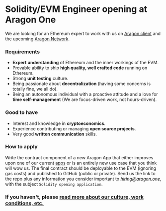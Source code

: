 # Solidity/EVM Engineer opening at Aragon One

We are looking for an Ethereum expert to work with us on [Aragon client](https://hack.aragon.org/docs/aragonos-intro.html) and the upcoming [Aragon Network](https://github.com/aragon/whitepaper).

### Requirements

- **Expert understanding** of Ethereum and the inner workings of the EVM.
- Provable ability to ship **high quality, well crafted code** running on Ethereum.
- Strong **unit testing** culture.
- Being passionate about **decentralization** (having some concerns is totally fine, we all do).
- Being an autonomous individual with a proactive attitude and a love for **time self-management** (We are focus-driven work, not hours-driven).

### Good to have

- Interest and knowledge in **cryptoeconomics**.
- Experience contributing or managing **open source projects**.
- Very good **written communication** skills.

### How to apply

Write the contract component of a new Aragon App that either improves upon one of our current [apps](https://github.com/aragon/aragon-apps) or is an entirely new use case that you think will wow us. The final contract should be deployable to the EVM (ignoring gas costs) and published to GitHub (public or private). Send us the link to the repo plus any information you consider important to *hiring@aragon.one*, with the subject `Solidity opening application`.

### If you haven't, please [read more about our culture, work conditions, etc.](../index.md)
